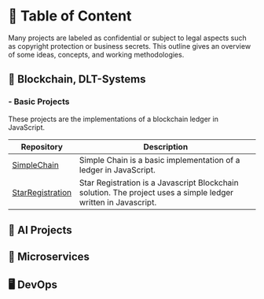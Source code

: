 # 📖 Table of Content

Many projects are labeled as confidential or subject to legal aspects such as copyright protection or business secrets. This outline gives an overview of some ideas, concepts, and working methodologies.

## 💸 Blockchain, DLT-Systems

### - Basic Projects

These projects are the implementations of a blockchain ledger in JavaScript.

Repository | Description
------------ | -------------
[SimpleChain](https://github.com/Eifel42/simpleChain) | Simple Chain is a basic implementation of a ledger in JavaScript.
[StarRegistration](https://github.com/Eifel42/starRegistration) |Star Registration is a Javascript Blockchain solution. The project uses a simple ledger written in Javascript. 

## 🤖 AI Projects

## 🔬 Microservices

## 🖥️ DevOps
